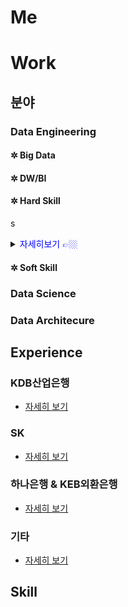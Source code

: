 # Me

# Work

## 분야

### Data Engineering

#### ✲ Big Data
#### ✲ DW/BI

#### ✲ Hard Skill
s
<details>
  <summary><span style="color:blue">자세히보기 👉🏼</span></summary>

```java
import java.io.*;

/**
 *
 */
public Sample {

    public static void main(String[] args) {

    }
}
```
</details>
  
#### ✲ Soft Skill

### Data Science

### Data Architecure

## Experience

### KDB산업은행

* [자세히 보기](home/kdb.md)

### SK

* [자세히 보기](home/sk.md)

### 하나은행 & KEB외환은행

* [자세히 보기](home/keb.md)

### 기타

* [자세히 보기](home/etc.md)

## Skill
